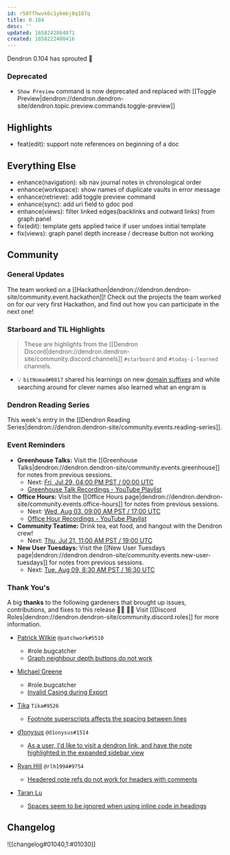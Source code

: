 ```yaml
---
id: r50ffhwvk6c1ykmbj0q187q
title: 0.104
desc: ''
updated: 1658242864871
created: 1658222480416
---
```


Dendron 0.104 has sprouted  🌱

### Deprecated
- `Show Preview` command is now deprecated and replaced with [[Toggle Preview|dendron://dendron.dendron-site/dendron.topic.preview.commands.toggle-preview]]

## Highlights
- feat(edit): support note references on beginning of a doc

## Everything Else
- enhance(navigation): sib nav journal notes in chronological order
- enhance(workspace): show names of duplicate vaults in error message
- enhance(retrieve): add toggle preview command
- enhance(sync): add uri field to gdoc pod
- enhance(views): filter linked edges(backlinks and outward links) from graph panel
- fix(edit): template gets applied twice if user undoes initial template
- fix(views): graph panel depth increase / decrease button not working

## Community

### General Updates

The team worked on a [[Hackathon|dendron://dendron.dendron-site/community.event.hackathon]]! Check out the projects the team worked on for our very first Hackathon, and find out how you can participate in the next one!

### Starboard and TIL Highlights
> These are highlights from the [[Dendron Discord|dendron://dendron.dendron-site/community.discord.channels]] `#starboard` and `#today-i-learned` channels.

- 💡 `bitNomad#0817` shared his learnings on new [domain suffixes](https://www.name.com/domains) and while searching around for clever names also learned what an engram is

### Dendron Reading Series

This week's entry in the [[Dendron Reading Series|dendron://dendron.dendron-site/community.events.reading-series]].

### Event Reminders

- **Greenhouse Talks:** Visit the [[Greenhouse Talks|dendron://dendron.dendron-site/community.events.greenhouse]] for notes from previous sessions.
    - Next: [Fri, Jul 29, 04:00 PM PST / 00:00 UTC](https://link.dendron.so/luma)
    - [Greenhouse Talk Recordings - YouTube Playlist](https://link.dendron.so/greenhouse)
- **Office Hours:** Visit the [[Office Hours page|dendron://dendron.dendron-site/community.events.office-hours]] for notes from previous sessions.
    - Next: [Wed, Aug 03, 09:00 AM PST / 17:00 UTC](https://link.dendron.so/luma)
    - [Office Hour Recordings - YouTube Playlist](https://link.dendron.so/6yPa)
- **Community Teatime:** Drink tea, eat food, and hangout with the Dendron crew!
    - Next: [Thu, Jul 21, 11:00 AM PST / 19:00 UTC](https://link.dendron.so/luma)
- **New User Tuesdays:** Visit the [[New User Tuesdays page|dendron://dendron.dendron-site/community.events.new-user-tuesdays]] for notes from previous sessions.
    - Next: [Tue, Aug 09, 8:30 AM PST / 16:30 UTC](https://link.dendron.so/luma)

### Thank You's

A big **thanks** to the following gardeners that brought up issues, contributions, and fixes to this release :man_farmer: :woman_farmer: 
Visit [[Discord Roles|dendron://dendron.dendron-site/community.discord.roles]] for more information.

- [Patrick Wilkie](https://github.com/patchworquill) `@patchwork#5510`
    - #role.bugcatcher
    - [Graph neighbour depth buttons do not work](https://github.com/dendronhq/dendron/issues/3246)

- [Michael Greene](https://github.com/VoltCruelerz)
    - #role.bugcatcher
    - [Invalid Casing during Export](https://github.com/dendronhq/dendron/issues/3255)

- [Tika](https://github.com/SR--) `Tika#9526`
    - [Footnote superscripts affects the spacing between lines](https://github.com/dendronhq/dendron/issues/3231)

- [d1onysus](https://github.com/dweisiger) `@d1onysus#1514`
    - [As a user, I'd like to visit a dendron link, and have the note highlighted in the expanded sidebar view](https://github.com/dendronhq/dendron/issues/3240)

- [Ryan Hill](https://github.com/rlh1994) `@rlh1994#9754`
    - [Headered note refs do not work for headers with comments](https://github.com/dendronhq/dendron/issues/3242)
    
- [Taran Lu](https://github.com/taranlu-houzz)
    - [Spaces seem to be ignored when using inline code in headings](https://github.com/dendronhq/dendron/issues/3247)
    
## Changelog
![[changelog#01040,1:#01030]]